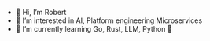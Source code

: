 - 👋 Hi, I’m Robert
- 👀 I’m interested in AI, Platform engineering Microservices
- 🌱 I’m currently learning Go, Rust, LLM, Python 🚀



